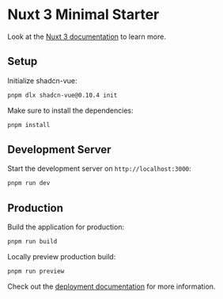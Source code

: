 # Nuxt 3 Minimal Starter

Look at the [Nuxt 3 documentation](https://nuxt.com/docs/getting-started/introduction) to learn more.

## Setup

Initialize shadcn-vue:
```bash
pnpm dlx shadcn-vue@0.10.4 init
```

Make sure to install the dependencies:

```bash
pnpm install
```

## Development Server

Start the development server on `http://localhost:3000`:

```bash
pnpm run dev
```

## Production

Build the application for production:

```bash
pnpm run build
```

Locally preview production build:

```bash
pnpm run preview
```

Check out the [deployment documentation](https://nuxt.com/docs/getting-started/deployment) for more information.

